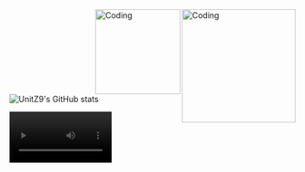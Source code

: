 <img align="right" alt="Coding" width="200" src="https://media.discordapp.net/attachments/870284051582439494/935218848481820772/a_18db7c5039a8bc1a88b1732c642c4f32.gif?ex=66e1252d&is=66dfd3ad&hm=6336a33643eb943ee3a9def4ee0d8d336558b3ac9a8d7ed5d8291a2949658988&">

<img align="right" alt="Coding" width="150" src="https://cdn.discordapp.com/attachments/1134449074985259121/1264589418744778782/orange-cat.gif?ex=66e0ffec&is=66dfae6c&hm=f9573a29511632dc6a7fd6840f927ea3070a4c9092b1573ea581e10d2b0de2c6&">


![UnitZ9's GitHub stats](https://github-readme-stats.vercel.app/api?username=UnitZ9&theme=shadow_red&show_icons=true)


<video src='https://youtu.be/_ey3V4R31aA?si=k7fSnpHjxgVsepv2' width=180/>

<!---
UnitZ9/UnitZ9 is a ✨ special ✨ repository because its `README.md` (this file) appears on your GitHub profile.
You can click the Preview link to take a look at your changes.
--->
